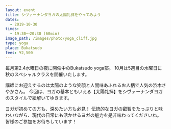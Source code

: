 ```yaml
---
layout: event
title: シヴァーナンダヨガの太陽礼拝をやってみよう
dates:
  - 2019-10-30
times:
  - 19:30〜20:30 (60min)
image_path: /images/photo/yoga_cliff.jpg
type: yoga
place: Bukatsudo
fees: ¥2,500
---
```

毎月第2.4水曜日の夜に開催中のBukatsudo yoga部。
10月は5週目の水曜日に秋のスペシャルクラスを開催いたします。

講師にお迎えするのは太陽のような笑顔と人間味あふれるお人柄で人気の渋木さやかさん。
今回は、ヨガの基本ともいえる【太陽礼拝】をシヴァーナンダヨガのスタイルで紐解いてゆきます。

ヨガが初めての方も、深めたい方も必見！
伝統的なヨガの叡智をたっぷりと味わいながら、現代の日常にも活かせるヨガの魅力を是非味わってくださいね。
皆様のご参加をお待ちしています！
